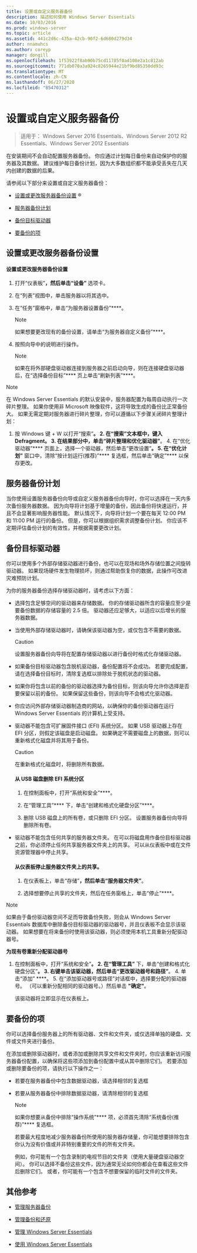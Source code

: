 ```yaml
---
title: 设置或自定义服务器备份
description: 描述如何使用 Windows Server Essentials
ms.date: 10/03/2016
ms.prod: windows-server
ms.topic: article
ms.assetid: 441c2d6c-435a-42cb-90f2-6d680d279d34
author: nnamuhcs
ms.author: coreyp
manager: dongill
ms.openlocfilehash: 1f53922f8ab90b75cd11785f0ad108e2a1c812ab
ms.sourcegitcommit: 771db070a3a924c8265944e21bf9bd85350dd93c
ms.translationtype: MT
ms.contentlocale: zh-CN
ms.lasthandoff: 06/27/2020
ms.locfileid: "85470312"
---
```

# <a name="set-up-or-customize-server-backup"></a>设置或自定义服务器备份

>适用于： Windows Server 2016 Essentials、Windows Server 2012 R2 Essentials、Windows Server 2012 Essentials

 在安装期间不会自动配置服务器备份。 你应通过计划每日备份来自动保护你的服务器及其数据。 建议维护每日备份计划，因为大多数组织都不能承受丢失在几天内创建的数据的后果。

 请参阅以下部分来设置或自定义服务器备份：

-   [设置或更改服务器备份设置](Set-up-or-customize-server-backup.md#BKMK_1)  &reg;

-   [服务器备份计划](Set-up-or-customize-server-backup.md#BKMK_2)

-   [备份目标驱动器](Set-up-or-customize-server-backup.md#BKMK_Target)

-   [要备份的项](Set-up-or-customize-server-backup.md#BKMK_4)

##  <a name="set-up-or-change-server-backup-settings"></a><a name="BKMK_1"></a>设置或更改服务器备份设置

#### <a name="to-set-up-or-change-server-backup-settings"></a>设置或更改服务器备份设置

1.  打开“仪表板”****，然后单击“设备”**** 选项卡。

2.  在“列表”视图中，单击服务器以将其选中。

3.  在“任务”窗格中，单击“为服务器设置备份”****。

    > [!NOTE]
    >  如果想要更改现有的备份设置，请单击“为服务器自定义备份”****。

4.  按照向导中的说明进行操作。

    > [!NOTE]
    >  如果在将外部硬盘驱动器连接到服务器之前启动向导，则在连接硬盘驱动器后，在“选择备份目标”**** 页上单击“刷新列表”****。

> [!NOTE]
>  在 Windows Server Essentials 的默认安装中，服务器配置为每周自动执行一次碎片整理。 如果你使用非 Microsoft 映像软件，这将导致生成的备份比正常备份大。 如果无需定期对服务器进行碎片整理，你可以遵循以下步骤关闭碎片整理计划：
>
> 1. 按 Windows 键 + W 以打开“搜索”****。
>    2. 在“搜索”文本框中，键入 **Defragment**。
>    3. 在结果部分中，单击“碎片整理和优化驱动器”****。
>    4. 在“优化驱动器”**** 页面上，选择一个驱动器，然后单击“更改设置”****。
>    5. 在“优化计划”**** 窗口中，清除“按计划运行(推荐)”**** 复选框，然后单击“确定”**** 以保存更改。

##  <a name="server-backup-schedule"></a><a name="BKMK_2"></a>服务器备份计划
 当你使用设置服务器备份向导或自定义服务器备份向导时，你可以选择在一天内多次备份服务器数据。 因为向导将计划基于增量的备份，因此备份将快速运行，并且不会显著影响服务器性能。 默认情况下，向导将计划一个要在每天 12:00 PM 和 11:00 PM 运行的备份。 但是，你可以根据组织需求调整备份计划。 你应该不定期评估备份计划的有效性，并根据需要更改计划。

##  <a name="backup-target-drive"></a><a name="BKMK_Target"></a>备份目标驱动器
 你可以使用多个外部存储驱动器进行备份，也可以在现场和场外存储位置之间旋转驱动器。 如果现场硬件发生物理损坏，则通过帮助恢复你的数据，此操作可改进灾难预防计划。

 为你的服务器备份选择存储驱动器时，请考虑以下方面：

-   选择包含足够空间的驱动器来存储数据。 你的存储驱动器所含的容量应至少是要备份数据的存储容量的 2.5 倍。 驱动器还应足够大，以适应以后增长的服务器数据。

-   当使用外部存储驱动器时，请确保该驱动器为空，或仅包含不需要的数据。

    > [!CAUTION]
    >  设置服务器备份向导将在配置存储驱动器以进行备份时格式化存储驱动器。

-   如果备份目标驱动器包含脱机驱动器，备份配置将不会成功。 若要完成配置，请在选择备份目标时，清除复选框以排除处于脱机状态的驱动器。

-   如果你将包含以前的备份的驱动器选择为备份目标，则该向导允许你选择是否要保留以前的备份。 如果保留这些备份，则该向导不会格式化驱动器。

-   你应访问外部存储驱动器制造商的网站，以确保你的备份驱动器在运行 Windows Server Essentials 的计算机上受支持。

-   驱动器不能包含可扩展固件接口 (EFI) 系统分区。 如果 USB 驱动器上存在 EFI 分区，则假定该磁盘是启动磁盘。 如果确定不需要磁盘上的数据，则可以重新格式化磁盘并将其用于备份。

    > [!CAUTION]
    >  在重新格式化磁盘时，将删除所有数据。

    #### <a name="to-remove-an-efi-system-partition-from-a-usb-disk"></a>从 USB 磁盘删除 EFI 系统分区

    1.  在控制面板中，打开“系统和安全”****。

    2.  在“管理工具”**** 下，单击“创建和格式化硬盘分区”****。

    3.  删除 USB 磁盘上的所有卷，或只删除 EFI 分区。 设置服务器备份向导将删除所有卷。

-   驱动器不能包含任何共享的服务器文件夹。 在可以将磁盘用作备份目标驱动器之前，你必须停止任何共享服务器文件夹上的共享。 可以从仪表板中或在文件资源管理器中停止共享。

    #### <a name="to-stop-sharing-on-a-server-folder-from-the-dashboard"></a>从仪表板停止服务器文件夹上的共享。

    1.  在仪表板上，单击“存储”****，然后单击“服务器文件夹”****。

    2.  选择想要停止共享的文件夹，然后在任务窗格上，单击“停止”****。

> [!NOTE]
>  如果由于备份驱动器空间不足而导致备份失败，则会从 Windows Server Essentials 数据库中删除备份目标驱动器的驱动器号，并且仪表板不会显示该驱动器。 如果想要在将来备份时使用该驱动器，则必须使用本机工具重新分配驱动器号。
>
>  **为现有卷重新分配驱动器号**
>
> 1. 在控制面板中，打开“系统和安全”****。
>    2. 在“管理工具”**** 下，单击“创建和格式化硬盘分区”****。
>    3. 右键单击该驱动器，然后单击“更改驱动器号和路径”****。
>    4. 单击“添加” ****。
>    5. 在“添加驱动器号或路径”对话框中，选择要分配的驱动器号。 （可以重新分配相同的驱动器号。）然后单击 **"确定"**。
>
>    该驱动器将立即显示在仪表板上。

##  <a name="items-to-be-backed-up"></a><a name="BKMK_4"></a>要备份的项
 你可以选择备份服务器上的所有驱动器、文件和文件夹，或仅选择单独的硬盘、文件或文件夹进行备份。

 在添加或删除驱动器时，或者添加或删除共享文件和文件夹时，你应该重新访问服务器备份配置，以确保将这些项添加到备份配置中或从其中删除它们。 若要添加或删除要备份的项，请执行以下操作之一：

- 若要在服务器备份中包含数据驱动器，请选择相邻的复选框

- 若要从服务器备份中排除数据驱动器，请清除相邻的复选框

  > [!NOTE]
  >  如果你想要从备份中排除“操作系统”**** 项，必须首先清除“系统备份(推荐)”**** 复选框。

  若要最大程度地减少服务器备份所使用的服务器存储量，你可能想要排除包含你认为没有价值或并非特别重要的文件的所有文件夹。

  例如，你可能有一个包含录制的电视节目的文件夹（使用大量硬盘驱动器空间）。 你可以选择不备份这些文件，因为通常无论如何你都会在查看这些文件后删除它们。 或者，你可能有一个包含不想要保留的临时文件的文件夹。

## <a name="additional-references"></a>其他参考

-   [管理服务器备份](Manage-Server-Backup-in-Windows-Server-Essentials.md)

-   [管理备份和还原](Manage-Backup-and-Restore-in-Windows-Server-Essentials.md)

-   [管理 Windows Server Essentials](Manage-Windows-Server-Essentials.md)

-   [使用 Windows Server Essentials](../use/Use-Windows-Server-Essentials.md)
